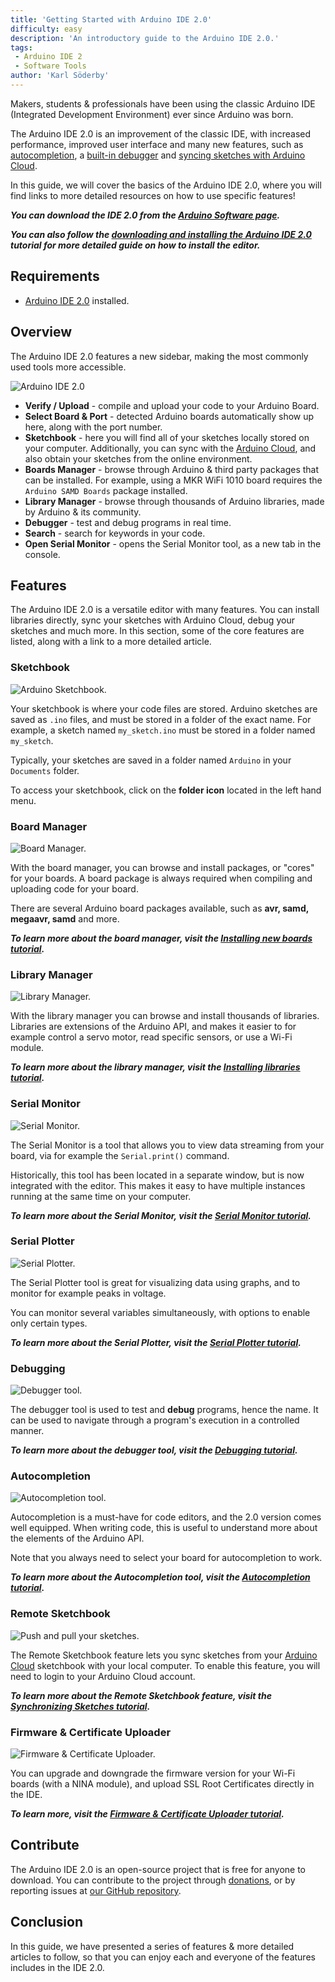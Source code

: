 ```yaml
---
title: 'Getting Started with Arduino IDE 2.0'
difficulty: easy
description: 'An introductory guide to the Arduino IDE 2.0.'
tags:
 - Arduino IDE 2
 - Software Tools
author: 'Karl Söderby'
---
```


Makers, students & professionals have been using the classic Arduino IDE (Integrated Development Environment) ever since Arduino was born.

The Arduino IDE 2.0 is an improvement of the classic IDE, with increased performance, improved user interface and many new features, such as [autocompletion](/software/ide-v2/tutorials/ide-v2-autocomplete-feature), a [built-in debugger](/software/ide-v2/tutorials/ide-v2-debugger) and [syncing sketches with Arduino Cloud](/software/ide-v2/tutorials/ide-v2-cloud-sketch-sync).

In this guide, we will cover the basics of the Arduino IDE 2.0, where you will find links to more detailed resources on how to use specific features!

***You can download the IDE 2.0 from the [Arduino Software page](https://www.arduino.cc/en/software#experimental-software).*** 

***You can also follow the [downloading and installing the Arduino IDE 2.0](/software/ide-v2/tutorials/getting-started/ide-v2-downloading-and-installing) tutorial for more detailed guide on how to install the editor.***

## Requirements

- [Arduino IDE 2.0](https://www.arduino.cc/en/software#future-version-of-the-arduino-ide) installed. 

## Overview

The Arduino IDE 2.0 features a new sidebar, making the  most commonly used tools more accessible.

![Arduino IDE 2.0](assets/ide-2-overview.png)

- **Verify / Upload** - compile and upload your code to your Arduino Board.
- **Select Board & Port** - detected Arduino boards automatically show up here, along with the port number.
- **Sketchbook** - here you will find all of your sketches locally stored on your computer. Additionally, you can sync with the [Arduino Cloud](https://cloud.arduino.cc/), and also obtain your sketches from the online environment.
- **Boards Manager** - browse through Arduino & third party packages that can be installed. For example, using a MKR WiFi 1010 board requires the `Arduino SAMD Boards` package installed.
- **Library Manager** - browse through thousands of Arduino libraries, made by Arduino & its community.
- **Debugger** - test and debug programs in real time.
- **Search** - search for keywords in your code.
- **Open Serial Monitor** - opens the Serial Monitor tool, as a new tab in the console.

## Features

The Arduino IDE 2.0 is a versatile editor with many features. You can install libraries directly, sync your sketches with Arduino Cloud, debug your sketches and much more. In this section, some of the core features are listed, along with a link to a more detailed article.

### Sketchbook

![Arduino Sketchbook.](assets/local-sketchbook.png)

Your sketchbook is where your code files are stored. Arduino sketches are saved as `.ino` files, and must be stored in a folder of the exact name. For example, a sketch named `my_sketch.ino` must be stored in a folder named `my_sketch`.

Typically, your sketches are saved in a folder named `Arduino` in your `Documents` folder. 

To access your sketchbook, click on the **folder icon** located in the left hand menu. 

### Board Manager

![Board Manager.](assets/board-manager.png)

With the board manager, you can browse and install packages, or "cores" for your boards. A board package is always required when compiling and uploading code for your board.

There are several Arduino board packages available, such as **avr, samd, megaavr, samd** and more.

***To learn more about the board manager, visit the [Installing new boards tutorial](/software/ide-v2/tutorials/ide-v2-board-manager).***

### Library Manager

![Library Manager.](assets/library-manager.png)

With the library manager you can browse and install thousands of libraries. Libraries are extensions of the Arduino API, and makes it easier to for example control a servo motor, read specific sensors, or use a Wi-Fi module.

***To learn more about the library manager, visit the [Installing libraries tutorial](/software/ide-v2/tutorials/ide-v2-installing-a-library).***

### Serial Monitor

![Serial Monitor.](assets/serial-monitor.png)

The Serial Monitor is a tool that allows you to view data streaming from your board, via for example the `Serial.print()` command. 

Historically, this tool has been located in a separate window, but is now integrated with the editor. This makes it easy to have multiple instances running at the same time on your computer.

***To learn more about the Serial Monitor, visit the [Serial Monitor tutorial](/software/ide-v2/tutorials/ide-v2-serial-monitor).***

### Serial Plotter

![Serial Plotter.](assets/potentiometer-plotter.gif)

The Serial Plotter tool is great for visualizing data using graphs, and to monitor for example peaks in voltage. 

You can monitor several variables simultaneously, with options to enable only certain types. 

***To learn more about the Serial Plotter, visit the [Serial Plotter tutorial](/software/ide-v2/tutorials/ide-v2-serial-plotter).***

### Debugging

![Debugger tool.](assets/playpause.gif)

The debugger tool is used to test and **debug** programs, hence the name. It can be used to navigate through a program's execution in a controlled manner. 

***To learn more about the debugger tool, visit the [Debugging tutorial](/software/ide-v2/tutorials/ide-v2-debugger).***

### Autocompletion

![Autocompletion tool.](assets/autocomplete.png)

Autocompletion is a must-have for code editors, and the 2.0 version comes well equipped. When writing code, this is useful to understand more about the elements of the Arduino API.

Note that you always need to select your board for autocompletion to work. 

***To learn more about the Autocompletion tool, visit the [Autocompletion tutorial](/software/ide-v2/tutorials/ide-v2-autocomplete-feature).***

### Remote Sketchbook

![Push and pull your sketches.](assets/remote-sketchbook.gif)

The Remote Sketchbook feature lets you sync sketches from your [Arduino Cloud](https://cloud.arduino.cc/) sketchbook with your local computer. To enable this feature, you will need to login to your Arduino Cloud account.

***To learn more about the Remote Sketchbook feature, visit the [Synchronizing Sketches tutorial](/software/ide-v2/tutorials/ide-v2-cloud-sketch-sync).***

### Firmware & Certificate Uploader

![Firmware & Certificate Uploader.](assets/fw-cert-upload.png)

You can upgrade and downgrade the firmware version for your Wi-Fi boards (with a NINA module), and upload SSL Root Certificates directly in the IDE.

***To learn more, visit the [Firmware & Certificate Uploader tutorial](/software/ide-v2/tutorials/ide-v2-fw-cert-uploader).***

## Contribute

The Arduino IDE 2.0 is an open-source project that is free for anyone to download. You can contribute to the project through [donations](https://www.arduino.cc/en/donate/), or by reporting issues at [our GitHub repository](https://github.com/arduino/arduino-ide).

## Conclusion

In this guide, we have presented a series of features & more detailed articles to follow, so that you can enjoy each and everyone of the features includes in the IDE 2.0.
